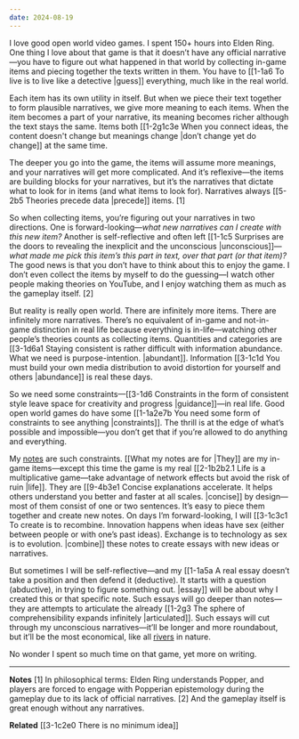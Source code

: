 ```yaml
---
date: 2024-08-19
---
```

I love good open world video games. I spent 150+ hours into Elden Ring. One thing I love about that game is that it doesn’t have any official narrative—you have to figure out what happened in that world by collecting in-game items and piecing together the texts written in them. You have to [[1-1a6 To live is to live like a detective |guess]] everything, much like in the real world. 

Each item has its own utility in itself. But when we piece their text together to form plausible narratives, we give more meaning to each items. When the item becomes a part of your narrative, its meaning becomes richer although the text stays the same. Items both [[1-2g1c3e When you connect ideas, the content doesn't change but meanings change |don’t change yet do change]] at the same time.

The deeper you go into the game, the items will assume more meanings, and your narratives will get more complicated. And it’s reflexive—the items are building blocks for your narratives, but it’s the narratives that dictate what to look for in items (and what items to look for). Narratives always [[5-2b5 Theories precede data |precede]] items. [1]

So when collecting items, you’re figuring out your narratives in two directions. One is forward-looking—*what new narratives can I create with this new item?* Another is self-reflective and often left [[1-1c5 Surprises are the doors to revealing the inexplicit and the unconscious |unconscious]]—*what made me pick this item’s this part in text, over that part (or that item)?* The good news is that you don’t have to think about this to enjoy the game. I don’t even collect the items by myself to do the guessing—I watch other people making theories on YouTube, and I enjoy watching them as much as the gameplay itself. [2]

But reality is really open world. There are infinitely more items. There are infinitely more narratives. There’s no equivalent of in-game and not-in-game distinction in real life because everything is in-life—watching other people’s theories counts as collecting items. Quantities and categories are [[3-1d6a1 Staying consistent is rather difficult with information abundance. What we need is purpose-intention. |abundant]]. Information [[3-1c1d You must build your own media distribution to avoid distortion for yourself and others |abundance]] is real these days.

So we need some constraints—[[3-1d6 Constraints in the form of consistent style leave space for creativity and progress |guidance]]—in real life. Good open world games do have some [[1-1a2e7b You need some form of constraints to see anything |constraints]]. The thrill is at the edge of what’s possible and impossible—you don’t get that if you’re allowed to do anything and everything.

My [notes](https://kenti.xyz/notes/) are such constraints. [[What my notes are for |They]] are my in-game items—except this time the game is my real [[2-1b2b2.1 Life is a multiplicative game—take advantage of network effects but avoid the risk of ruin |life]]. They are [[9-4b3e1 Concise explanations accelerate. It helps others understand you better and faster at all scales. |concise]] by design—most of them consist of one or two sentences. It’s easy to piece them together and create new notes. On days I’m forward-looking, I will [[3-1c3c1 To create is to recombine. Innovation happens when ideas have sex (either between people or with one’s past ideas). Exchange is to technology as sex is to evolution. |combine]] these notes to create essays with new ideas or narratives. 

But sometimes I will be self-reflective—and my [[1-1a5a A real essay doesn’t take a position and then defend it (deductive). It starts with a question (abductive), in trying to figure something out. |essay]] will be about why I created this or that specific note. Such essays will go deeper than notes—they are attempts to articulate the already [[1-2g3 The sphere of comprehensibility expands infinitely |articulated]]. Such essays will cut through my unconscious narratives—it’ll be longer and more roundabout, but it’ll be the most economical, like all [rivers](https://www.paulgraham.com/laundry.html) in nature.

No wonder I spent so much time on that game, yet more on writing.

---
**Notes**
[1] In philosophical terms: Elden Ring understands Popper, and players are forced to engage with Popperian epistemology during the gameplay due to its lack of official narratives.
[2] And the gameplay itself is great enough without any narratives. 

**Related**
[[3-1c2e0 There is no minimum idea]]

